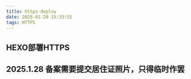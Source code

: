 ```yaml
---
title: https-deploy
date: 2025-01-28 15:33:52
tags: HTTPS
---
```


## HEXO部署HTTPS

## 2025.1.28 备案需要提交居住证照片，只得临时作罢